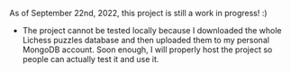 As of September 22nd, 2022, this project is still a work in progress! :)

- The project cannot be tested locally because I downloaded the whole Lichess puzzles database and then uploaded them to my personal MongoDB account. Soon enough, I will properly host the project so people can actually test it and use it.

